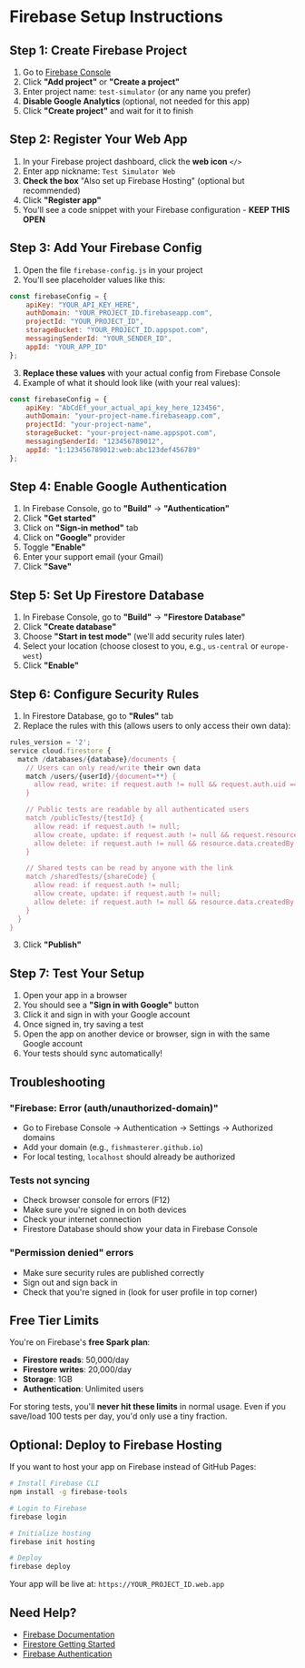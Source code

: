 # Firebase Setup Instructions

## Step 1: Create Firebase Project

1. Go to [Firebase Console](https://console.firebase.google.com/)
2. Click **"Add project"** or **"Create a project"**
3. Enter project name: `test-simulator` (or any name you prefer)
4. **Disable Google Analytics** (optional, not needed for this app)
5. Click **"Create project"** and wait for it to finish

## Step 2: Register Your Web App

1. In your Firebase project dashboard, click the **web icon** `</>`
2. Enter app nickname: `Test Simulator Web`
3. **Check the box** "Also set up Firebase Hosting" (optional but recommended)
4. Click **"Register app"**
5. You'll see a code snippet with your Firebase configuration - **KEEP THIS OPEN**

## Step 3: Add Your Firebase Config

1. Open the file `firebase-config.js` in your project
2. You'll see placeholder values like this:
```javascript
const firebaseConfig = {
    apiKey: "YOUR_API_KEY_HERE",
    authDomain: "YOUR_PROJECT_ID.firebaseapp.com",
    projectId: "YOUR_PROJECT_ID",
    storageBucket: "YOUR_PROJECT_ID.appspot.com",
    messagingSenderId: "YOUR_SENDER_ID",
    appId: "YOUR_APP_ID"
};
```

3. **Replace these values** with your actual config from Firebase Console
4. Example of what it should look like (with your real values):
```javascript
const firebaseConfig = {
    apiKey: "AbCdEf_your_actual_api_key_here_123456",
    authDomain: "your-project-name.firebaseapp.com",
    projectId: "your-project-name",
    storageBucket: "your-project-name.appspot.com",
    messagingSenderId: "123456789012",
    appId: "1:123456789012:web:abc123def456789"
};
```

## Step 4: Enable Google Authentication

1. In Firebase Console, go to **"Build"** → **"Authentication"**
2. Click **"Get started"**
3. Click on **"Sign-in method"** tab
4. Click on **"Google"** provider
5. Toggle **"Enable"**
6. Enter your support email (your Gmail)
7. Click **"Save"**

## Step 5: Set Up Firestore Database

1. In Firebase Console, go to **"Build"** → **"Firestore Database"**
2. Click **"Create database"**
3. Choose **"Start in test mode"** (we'll add security rules later)
4. Select your location (choose closest to you, e.g., `us-central` or `europe-west`)
5. Click **"Enable"**

## Step 6: Configure Security Rules

1. In Firestore Database, go to **"Rules"** tab
2. Replace the rules with this (allows users to only access their own data):

```javascript
rules_version = '2';
service cloud.firestore {
  match /databases/{database}/documents {
    // Users can only read/write their own data
    match /users/{userId}/{document=**} {
      allow read, write: if request.auth != null && request.auth.uid == userId;
    }

    // Public tests are readable by all authenticated users
    match /publicTests/{testId} {
      allow read: if request.auth != null;
      allow create, update: if request.auth != null && request.resource.data.createdBy == request.auth.uid;
      allow delete: if request.auth != null && resource.data.createdBy == request.auth.uid;
    }

    // Shared tests can be read by anyone with the link
    match /sharedTests/{shareCode} {
      allow read: if request.auth != null;
      allow create, update: if request.auth != null;
      allow delete: if request.auth != null && resource.data.createdBy == request.auth.uid;
    }
  }
}
```

3. Click **"Publish"**

## Step 7: Test Your Setup

1. Open your app in a browser
2. You should see a **"Sign in with Google"** button
3. Click it and sign in with your Google account
4. Once signed in, try saving a test
5. Open the app on another device or browser, sign in with the same Google account
6. Your tests should sync automatically!

## Troubleshooting

### "Firebase: Error (auth/unauthorized-domain)"
- Go to Firebase Console → Authentication → Settings → Authorized domains
- Add your domain (e.g., `fishmasterer.github.io`)
- For local testing, `localhost` should already be authorized

### Tests not syncing
- Check browser console for errors (F12)
- Make sure you're signed in on both devices
- Check your internet connection
- Firestore Database should show your data in Firebase Console

### "Permission denied" errors
- Make sure security rules are published correctly
- Sign out and sign back in
- Check that you're signed in (look for user profile in top corner)

## Free Tier Limits

You're on Firebase's **free Spark plan**:
- **Firestore reads**: 50,000/day
- **Firestore writes**: 20,000/day
- **Storage**: 1GB
- **Authentication**: Unlimited users

For storing tests, you'll **never hit these limits** in normal usage. Even if you save/load 100 tests per day, you'd only use a tiny fraction.

## Optional: Deploy to Firebase Hosting

If you want to host your app on Firebase instead of GitHub Pages:

```bash
# Install Firebase CLI
npm install -g firebase-tools

# Login to Firebase
firebase login

# Initialize hosting
firebase init hosting

# Deploy
firebase deploy
```

Your app will be live at: `https://YOUR_PROJECT_ID.web.app`

## Need Help?

- [Firebase Documentation](https://firebase.google.com/docs)
- [Firestore Getting Started](https://firebase.google.com/docs/firestore/quickstart)
- [Firebase Authentication](https://firebase.google.com/docs/auth/web/start)

